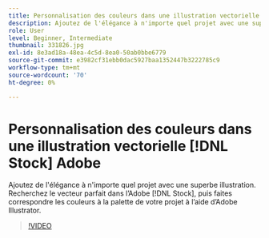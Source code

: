 ```yaml
---
title: Personnalisation des couleurs dans une illustration vectorielle  [!DNL Stock] Adobe
description: Ajoutez de l'élégance à n'importe quel projet avec une superbe illustration. Recherchez le vecteur parfait dans Adobe [!DNL Stock], puis faites correspondre les couleurs à la palette de votre projet à l’aide d’Adobe Illustrator.
role: User
level: Beginner, Intermediate
thumbnail: 331826.jpg
exl-id: 8e3ad18a-48ea-4c5d-8ea0-50ab0bbe6779
source-git-commit: e3982cf31ebb0dac5927baa1352447b3222785c9
workflow-type: tm+mt
source-wordcount: '70'
ht-degree: 0%

---
```


# Personnalisation des couleurs dans une illustration vectorielle [!DNL Stock] Adobe

Ajoutez de l&#39;élégance à n&#39;importe quel projet avec une superbe illustration. Recherchez le vecteur parfait dans l’Adobe [!DNL Stock], puis faites correspondre les couleurs à la palette de votre projet à l’aide d’Adobe Illustrator.

>[!VIDEO](https://video.tv.adobe.com/v/331826?hidetitle=true)
